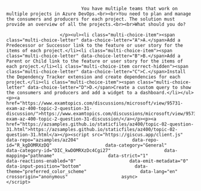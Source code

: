 <p class="card-text">
							
								You have multiple teams that work on multiple projects in Azure DevOps.<br><br>You need to plan and manage the consumers and producers for each project. The solution must provide an overview of all the projects.<br><br>What should you do?
							
						</p><ul><li class="multi-choice-item"><span class="multi-choice-letter" data-choice-letter="A">A.</span>Add a Predecessor or Successor link to the feature or user story for the items of each project.</li><li class="multi-choice-item"><span class="multi-choice-letter" data-choice-letter="B">B.</span>Add a Parent or Child link to the feature or user story for the items of each project.</li><li class="multi-choice-item correct-hidden"><span class="multi-choice-letter" data-choice-letter="C">C.</span>Install the Dependency Tracker extension and create dependencies for each project.</li><li class="multi-choice-item"><span class="multi-choice-letter" data-choice-letter="D">D.</span>Create a custom query to show the consumers and producers and add a widget to a dashboard.</li></ul><p><a href="https://www.examtopics.com/discussions/microsoft/view/95731-exam-az-400-topic-2-question-31-discussion/">https://www.examtopics.com/discussions/microsoft/view/95731-exam-az-400-topic-2-question-31-discussion/</a></p><p><a href="https://azsamples.github.io/staticfiles/az400/topic-02-question-31.html">https://azsamples.github.io/staticfiles/az400/topic-02-question-31.html</a></p><script src="https://giscus.app/client.js"                    data-repo="azsamples/az204"                    data-repo-id="R_kgDOMRXzDQ"                    data-category="General"                    data-category-id="DIC_kwDOMRXzDc4Cgi27"                    data-mapping="pathname"                    data-strict="1"                    data-reactions-enabled="0"                    data-emit-metadata="0"                    data-input-position="bottom"                    data-theme="preferred_color_scheme"                    data-lang="en"                    crossorigin="anonymous"                    async>                    </script>